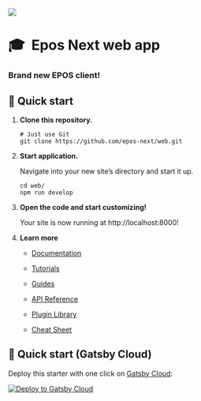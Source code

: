 <img src="https://sun9-2.userapi.com/impg/zxw61FgNIL37GI2OIm_KA86NJ6ot5VadwD3-IA/y2SaRmpHbUI.jpg?size=2560x1280&quality=96&sign=a8b997c4489bd54525ec74abbd5ed664&type=album" align="center"/>

# 🎓 &nbsp;**Epos Next** web app
### Brand new EPOS client!

## 🚀 Quick start

1.  **Clone this repository.**

    ```shell
    # Just use Git
    git clone https://github.com/epos-next/web.git
    ```

2.  **Start application.**

    Navigate into your new site’s directory and start it up.

    ```shell
    cd web/
    npm run develop
    ```

3.  **Open the code and start customizing!**

    Your site is now running at http://localhost:8000!

4.  **Learn more**

    - [Documentation](https://www.gatsbyjs.com/docs/?utm_source=starter&utm_medium=readme&utm_campaign=minimal-starter)

    - [Tutorials](https://www.gatsbyjs.com/tutorial/?utm_source=starter&utm_medium=readme&utm_campaign=minimal-starter)

    - [Guides](https://www.gatsbyjs.com/tutorial/?utm_source=starter&utm_medium=readme&utm_campaign=minimal-starter)

    - [API Reference](https://www.gatsbyjs.com/docs/api-reference/?utm_source=starter&utm_medium=readme&utm_campaign=minimal-starter)

    - [Plugin Library](https://www.gatsbyjs.com/plugins?utm_source=starter&utm_medium=readme&utm_campaign=minimal-starter)

    - [Cheat Sheet](https://www.gatsbyjs.com/docs/cheat-sheet/?utm_source=starter&utm_medium=readme&utm_campaign=minimal-starter)

## 🚀 Quick start (Gatsby Cloud)

Deploy this starter with one click on [Gatsby Cloud](https://www.gatsbyjs.com/cloud/):

[<img src="https://www.gatsbyjs.com/deploynow.svg" alt="Deploy to Gatsby Cloud">](https://www.gatsbyjs.com/dashboard/deploynow?url=https://github.com/epos-next/web)
